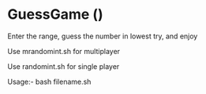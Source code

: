 # GuessGame ()
Enter the range, guess the number in lowest try, and enjoy


Use mrandomint.sh for multiplayer

Use randomint.sh for single player

Usage:- bash filename.sh
